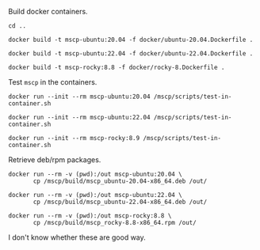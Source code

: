
Build docker containers.

```console
cd ..

docker build -t mscp-ubuntu:20.04 -f docker/ubuntu-20.04.Dockerfile .

docker build -t mscp-ubuntu:22.04 -f docker/ubuntu-22.04.Dockerfile .

docker build -t mscp-rocky:8.8 -f docker/rocky-8.Dockerfile .
```

Test `mscp` in the containers.

```console
docker run --init --rm mscp-ubuntu:20.04 /mscp/scripts/test-in-container.sh

docker run --init --rm mscp-ubuntu:22.04 /mscp/scripts/test-in-container.sh

docker run --init --rm mscp-rocky:8.9 /mscp/scripts/test-in-container.sh
```

Retrieve deb/rpm packages.

```console
docker run --rm -v (pwd):/out mscp-ubuntu:20.04 \
       cp /mscp/build/mscp_ubuntu-20.04-x86_64.deb /out/

docker run --rm -v (pwd):/out mscp-ubuntu:22.04 \
       cp /mscp/build/mscp_ubuntu-22.04-x86_64.deb /out/

docker run --rm -v (pwd):/out mscp-rocky:8.8 \
       cp /mscp/build/mscp_rocky-8.8-x86_64.rpm /out/
```

I don't know whether these are good way.